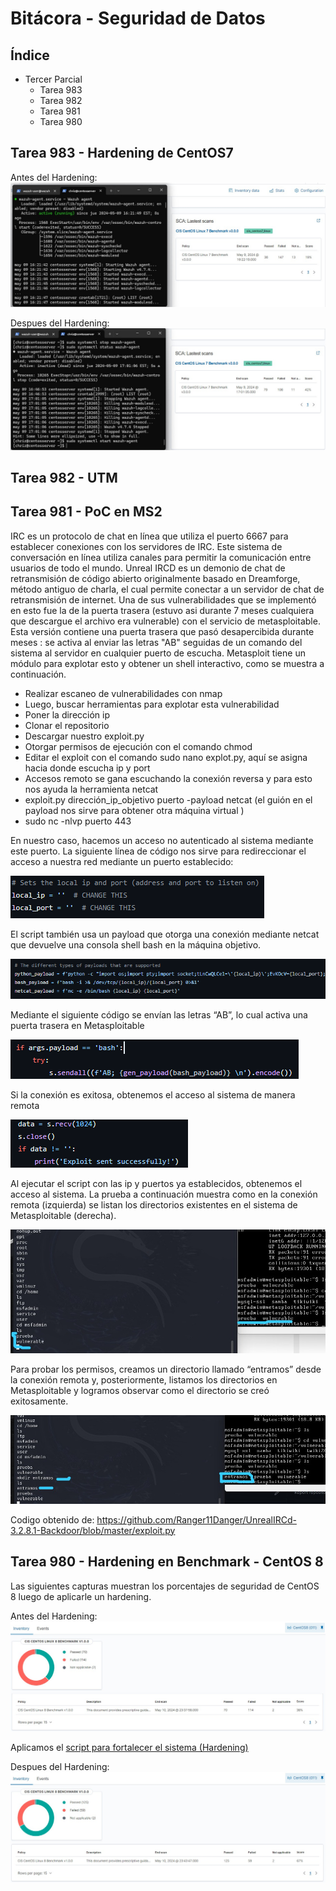 # Bitácora - Seguridad de Datos

## Índice

 - Tercer Parcial
    - Tarea 983
    - Tarea 982
    - Tarea 981
    - Tarea 980
    
## 

## Tarea 983 - Hardening de CentOS7

Antes del Hardening:
![App Screenshot](https://github.com/v-Chriz-v/Seguridad_Datos/blob/main/Bitacora/Tercer%20parcial/Images/HardeningAntes.png)

Despues del Hardening:
![App Screenshot](https://github.com/v-Chriz-v/Seguridad_Datos/blob/main/Bitacora/Tercer%20parcial/Images/HardeningDespues.png)

##

## Tarea 982 - UTM



##

## Tarea 981 - PoC en MS2

IRC es un protocolo de chat en línea que utiliza el puerto 6667 para establecer conexiones con los servidores de IRC. Este sistema de conversación en línea utiliza canales para permitir la comunicación entre usuarios de todo el mundo.
Unreal IRCD es un demonio de chat de retransmisión de código abierto  originalmente basado en Dreamforge, método antiguo de charla, el cual permite conectar a un servidor de chat de retransmisión de internet. Una de sus vulnerabilidades que se implementó en esto fue la de la puerta trasera (estuvo asi durante 7 meses cualquiera que descargue el archivo era vulnerable) con el servicio de metasploitable. 
Esta versión contiene una puerta trasera que pasó desapercibida durante meses : se activa al enviar las letras "AB" seguidas de un comando del sistema al servidor en cualquier puerto de escucha. Metasploit tiene un módulo para explotar esto y obtener un shell interactivo, como se muestra a continuación.

* Realizar escaneo de vulnerabilidades con nmap 
* Luego, buscar herramientas para explotar esta vulnerabilidad
* Poner la dirección ip 
* Clonar el repositorio
* Descargar nuestro exploit.py 
* Otorgar permisos de ejecución con el comando chmod
* Editar el exploit con el comando sudo nano explot.py, aquí se asigna hacia donde escucha ip y port  
* Accesos remoto se gana escuchando la conexión reversa y para esto nos ayuda la herramienta netcat 
* exploit.py dirección_ip_objetivo puerto -payload netcat (el guión en el payload nos sirve para obtener otra máquina virtual )
* sudo nc -nlvp puerto 443

En nuestro caso, hacemos un acceso no autenticado al sistema mediante este puerto. La siguiente línea de código nos sirve para redireccionar el acceso a nuestra red mediante un puerto establecido:

![App Screenshot](https://github.com/v-Chriz-v/Seguridad_Datos/blob/main/Bitacora/Tercer%20parcial/Images/configip.png)

El script también usa un payload que otorga una conexión mediante netcat que devuelve una consola shell bash en la máquina objetivo.

![App Screenshot](https://github.com/v-Chriz-v/Seguridad_Datos/blob/main/Bitacora/Tercer%20parcial/Images/payloadsestablecidos.png)

Mediante el siguiente código se envían las letras “AB”, lo cual activa una puerta trasera en Metasploitable

![App Screenshot](https://github.com/v-Chriz-v/Seguridad_Datos/blob/main/Bitacora/Tercer%20parcial/Images/cadenaAB.png)

Si la conexión es exitosa, obtenemos el acceso al sistema de manera remota

![App Screenshot](https://github.com/v-Chriz-v/Seguridad_Datos/blob/main/Bitacora/Tercer%20parcial/Images/conexionrecibida.png)

Al ejecutar el script con las ip y puertos ya establecidos, obtenemos el acceso al sistema. La prueba a continuación muestra como en la conexión remota (izquierda) se listan los directorios existentes en el sistema de Metasploitable (derecha).

![App Screenshot](https://github.com/v-Chriz-v/Seguridad_Datos/blob/main/Bitacora/Tercer%20parcial/Images/entrandoalavm.png)

Para probar los permisos, creamos un directorio llamado “entramos” desde la conexión remota y, posteriormente, listamos los directorios en Metasploitable y logramos observar como el directorio se creó exitosamente.

![App Screenshot](https://github.com/v-Chriz-v/Seguridad_Datos/blob/main/Bitacora/Tercer%20parcial/Images/exploitfuncionando.png)

Codigo obtenido de: https://github.com/Ranger11Danger/UnrealIRCd-3.2.8.1-Backdoor/blob/master/exploit.py


##

## Tarea 980 - Hardening en Benchmark - CentOS 8

Las siguientes capturas muestran los porcentajes de seguridad de CentOS 8 luego de aplicarle un hardening.

Antes del Hardening:
![App Screenshot](https://github.com/v-Chriz-v/Seguridad_Datos/blob/main/Bitacora/Tercer%20parcial/Images/CentOS8.png)

Aplicamos el [script para fortalecer el sistema (Hardening)](https://github.com/v-Chriz-v/Seguridad_Datos/blob/main/Bitacora/Tercer%20parcial/CentOS8.sh)

Despues del Hardening:
![App Screenshot](https://github.com/v-Chriz-v/Seguridad_Datos/blob/main/Bitacora/Tercer%20parcial/Images/CentOS8-hardening.png)

##